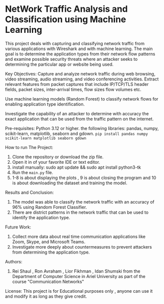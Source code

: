 NetWork Traffic Analysis and Classification using Machine Learning
===============================================================
This project deals with capturing and classifying network traffic from various applications with Wireshark and with machine
learning. The main goal is to determine the application types from their network flow patterns and
examine possible security threats where an attacker seeks to determining the particular app or website being used.

Key Objectives:
Capture and analyze network traffic during web browsing, video streaming, audio streaming, and video conferencing
activities.
Extract relevant features from packet captures that include IP/TCP/TLS header fields, packet sizes, inter-arrival times,
flow sizes flow volumes etc.

Use machine learning models (Random Forest) to classify network flows for enabling application type identification.

Investigate the capability of an attacker to determine with accuracy the exact application that can be used from the
traffic pattern on the internet.

Pre-requisites:
Python 3.12 or higher. 
the following libraries: pandas, numpy, scikit-learn, matplotlib, seaborn and gdown.
`pip install pandas numpy scikit-learn matplotlib seaborn gdown`

How to run The Project:
1. Clone the repository or download the zip file.
2. Open it in of your favorite IDE or text editor.
3. install manually:  sudo apt update && sudo apt install python3-tk
4. Run the `main.py` file.
5. 1-8 is about displaying the plots ,  9 is about closing the program and 10 is about downloading the dataset and 
    training the model.


Results and Conclusion:
1. The model was able to classify the network traffic with an accuracy of 96% using Random Forest Classifier.
2. There are district patterns in the network traffic that can be used to identify the application type.

Future Work:
1. Collect more data about real time communication applications like Zoom, Skype, and Microsoft Teams.
2. Investigate more deeply about countermeasures to prevent attackers from determining the application type.

Authors:
1. Rei Shaul ,  Ron Avraham , Lior Fikhman , Idan Shumski from the Department of Computer Science in Ariel University 
    as part of the course "Communication Networks"

License:
This project is for Educational purposes only , anyone can use it and modify it as long as they give credit.



